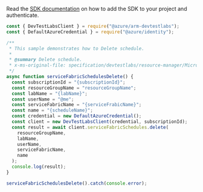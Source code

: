 Read the [SDK documentation](https://github.com/Azure/azure-sdk-for-js/blob/%40azure%2Farm-devtestlabs_4.0.1/sdk/devtestlabs/arm-devtestlabs/README.md) on how to add the SDK to your project and authenticate.

```javascript
const { DevTestLabsClient } = require("@azure/arm-devtestlabs");
const { DefaultAzureCredential } = require("@azure/identity");

/**
 * This sample demonstrates how to Delete schedule.
 *
 * @summary Delete schedule.
 * x-ms-original-file: specification/devtestlabs/resource-manager/Microsoft.DevTestLab/stable/2018-09-15/examples/ServiceFabricSchedules_Delete.json
 */
async function serviceFabricSchedulesDelete() {
  const subscriptionId = "{subscriptionId}";
  const resourceGroupName = "resourceGroupName";
  const labName = "{labName}";
  const userName = "@me";
  const serviceFabricName = "{serviceFrabicName}";
  const name = "{scheduleName}";
  const credential = new DefaultAzureCredential();
  const client = new DevTestLabsClient(credential, subscriptionId);
  const result = await client.serviceFabricSchedules.delete(
    resourceGroupName,
    labName,
    userName,
    serviceFabricName,
    name
  );
  console.log(result);
}

serviceFabricSchedulesDelete().catch(console.error);
```
